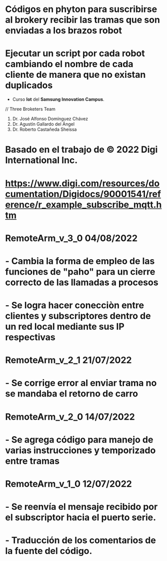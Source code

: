 # Códigos en phyton para suscribirse al brokery recibir las tramas que son enviadas a los brazos robot
# Ejecutar un script por cada robot cambiando el nombre de cada cliente de manera que no existan duplicados

- Curso **Iot** del **Samsung Innovation Campus**.

// Three Broketers Team

1. Dr. José Alfonso Domínguez Chávez
2. Dr. Agustín Gallardo del Ángel
3. Dr. Roberto Castañeda Sheissa

# Basado en el trabajo de © 2022 Digi International Inc.
# https://www.digi.com/resources/documentation/Digidocs/90001541/reference/r_example_subscribe_mqtt.htm

# RemoteArm_v_3_0 04/08/2022
# - Cambia la forma de empleo de las funciones de "paho" para un cierre correcto de las llamadas a procesos
# - Se logra hacer conecciòn entre clientes y subscriptores dentro de un red local mediante sus IP respectivas
# RemoteArm_v_2_1 21/07/2022
# - Se corrige error al enviar trama no se mandaba el retorno de carro
# RemoteArm_v_2_0 14/07/2022
# - Se agrega código para manejo de varias instrucciones y temporizado entre tramas
# RemoteArm_v_1_0 12/07/2022
# - Se reenvía el mensaje recibido por el subscriptor hacia el puerto serie.
# - Traducción de los comentarios de la fuente del código.

# 

